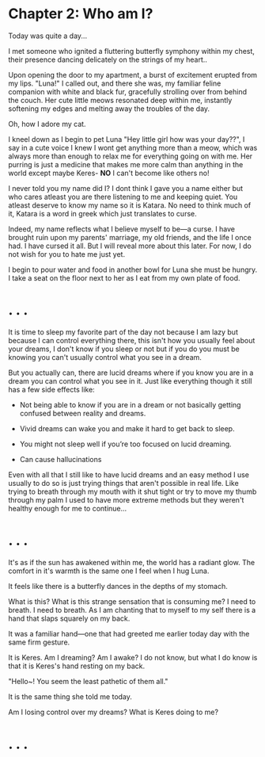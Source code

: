 # Chapter 2: Who am I?

Today was quite a day...

I met someone who ignited a fluttering butterfly symphony within my chest,
their presence dancing delicately on the strings of my heart..

Upon opening the door to my apartment, a burst of excitement erupted from my lips.
"Luna!" I called out, and there she was,
my familiar feline companion with white and black fur,
gracefully strolling over from behind the couch.
Her cute little meows resonated deep within me,
instantly softening my edges and melting away the troubles of the day.

Oh, how I adore my cat.

I kneel down as I begin to pet Luna "Hey little girl how was your day??",
I say in a cute voice I knew I wont get anything more than a meow,
which was always more than enough to relax me for everything going on with me.
Her purring is just a medicine that makes me more calm than anything in the world except maybe Keres- **NO** I can't become like others no!

I never told you my name did I?
I dont think I gave you a name either but who cares atleast you are there listening to me and keeping quiet.
You atleast deserve to know my name so it is Katara.
No need to think much of it,
Katara is a word in greek which just translates to curse.

Indeed, my name reflects what I believe myself to be—a curse.
I have brought ruin upon my parents' marriage, my old friends, and the life I once had.
I have cursed it all. 
But I will reveal more about this later.
For now, I do not wish for you to hate me just yet.

I begin to pour water and food in another bowl for Luna she must be hungry.
I take a seat on the floor next to her as I eat from my own plate of food.

#                                                  .              .               .

It is time to sleep my favorite part of the day not because I am lazy but because I can control everything there,
this isn't how you usually feel about your dreams,
I don't know if you sleep or not but if you do you must be knowing you can't usually control what you see in a dream.

But you actually can, there are lucid dreams where if you know you are in a dream you can control what you see in it.
Just like everything though it still has a few side effects like:

* Not being able to know if you are in a dream or not basically getting confused between reality and dreams.


* Vivid dreams can wake you and make it hard to get back to sleep.


*  You might not sleep well if you’re too focused on lucid dreaming.


* Can cause hallucinations


Even with all that I still like to have lucid dreams and an easy method I use usually to do so is just trying things that aren't possible in real life.
Like trying to breath through my mouth with it shut tight or try to move my thumb through my palm I used to have more extreme methods but they weren't healthy enough for me to continue...

#                                                  .              .               .

It's as if the sun has awakened within me, the world has a radiant glow. The comfort in it's warmth is the same one I feel when I hug Luna.

It feels like there is a butterfly dances in the depths of my stomach.

What is this? What is this strange sensation that is consuming me?
I need to breath.
I need to breath. 
As I am chanting that to myself to my self there is a hand that slaps squarely on my back.

It was a familiar hand—one that had greeted me earlier today day with the same firm gesture.

It is Keres. Am I dreaming? Am I awake?
I do not know, but what I do know is that it is Keres's hand resting on my back.

"Hello~! You seem the least pathetic of them all."

It is the same thing she told me today.

Am I losing control over my dreams? What is Keres doing to me?



#                                                  .              .               .

